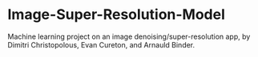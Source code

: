 # Image-Super-Resolution-Model

Machine learning project on an image denoising/super-resolution app, by Dimitri Christopolous, Evan Cureton, and Arnauld Binder.
